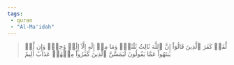 ```yaml
---
tags: 
 - quran 
 - "Al-Ma'idah"
---
```


> لَّقَدۡ كَفَرَ ٱلَّذِينَ قَالُوٓاْ إِنَّ ٱللَّهَ ثَالِثُ ثَلَٰثَةٖۘ وَمَا مِنۡ إِلَٰهٍ إِلَّآ إِلَٰهٞ وَٰحِدٞۚ وَإِن لَّمۡ يَنتَهُواْ عَمَّا يَقُولُونَ لَيَمَسَّنَّ ٱلَّذِينَ كَفَرُواْ مِنۡهُمۡ عَذَابٌ أَلِيمٌ
